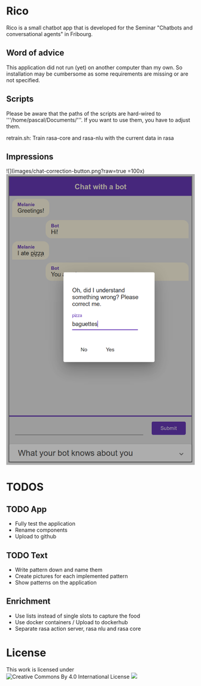 # Rico
Rico is a small chatbot app that is developed for the Seminar "Chatbots and conversational agents" in Fribourg.

## Word of advice
This application did not run (yet) on another computer than my own. So installation may be cumbersome as some requirements are missing or are not specified.

## Scripts
Please be aware that the paths of the scripts are hard-wired to '''/home/pascal/Documents/'''. If you want to use them, you have to adjust them.

retrain.sh: Train rasa-core and rasa-nlu with the current data in rasa

## Impressions
![](images/chat-correction-button.png?raw=true =100x)
![](images/chat-correction.png?raw=true)

# TODOS
## TODO App
* Fully test the application
* Rename components
* Upload to github

## TODO Text
* Write pattern down and name them
* Create pictures for each implemented pattern
* Show patterns on the application

## Enrichment
* Use lists instead of single slots to capture the food
* Use docker containers / Upload to dockerhub
* Separate rasa action server, rasa nlu and rasa core

# License
This work is licensed under ![Creative Commons By 4.0 International License](href="http://creativecommons.org/licenses/by/4.0/)
![](https://i.creativecommons.org/l/by/4.0/88x31.png?raw=true)
